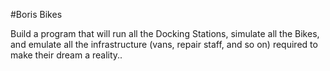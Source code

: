 #Boris Bikes

Build a program that will run all the Docking Stations, simulate all the Bikes, and emulate all the infrastructure (vans, repair staff, and so on) required to make their dream a reality..
